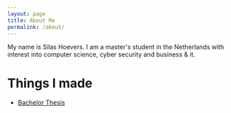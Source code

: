 ```yaml
---
layout: page
title: About Me
permalink: /about/
---
```


My name is Silas Hoevers. I am a master's student in the Netherlands with 
interest into computer science, cyber security and business & it.

# Things I made

- [Bachelor Thesis](https://essay.utwente.nl/94778/)
